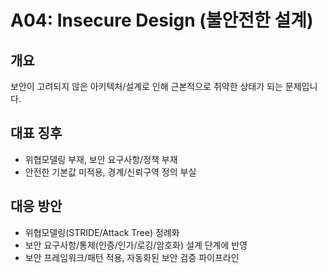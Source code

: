 # A04: Insecure Design (불안전한 설계)

## 개요
보안이 고려되지 않은 아키텍처/설계로 인해 근본적으로 취약한 상태가 되는 문제입니다.

## 대표 징후
- 위협모델링 부재, 보안 요구사항/정책 부재
- 안전한 기본값 미적용, 경계/신뢰구역 정의 부실

## 대응 방안
- 위협모델링(STRIDE/Attack Tree) 정례화
- 보안 요구사항/통제(인증/인가/로깅/암호화) 설계 단계에 반영
- 보안 프레임워크/패턴 적용, 자동화된 보안 검증 파이프라인
